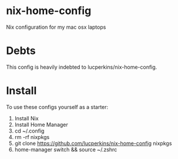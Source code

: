 # nix-home-config
Nix configuration for my mac osx laptops

# Debts
This config is heavily indebted to lucperkins/nix-home-config.

# Install

To use these configs yourself as a starter:

1. Install Nix
2. Install Home Manager
3. cd ~/.config
4. rm -rf nixpkgs
5. git clone https://github.com/lucperkins/nix-home-config nixpkgs
6. home-manager switch && source ~/.zshrc
